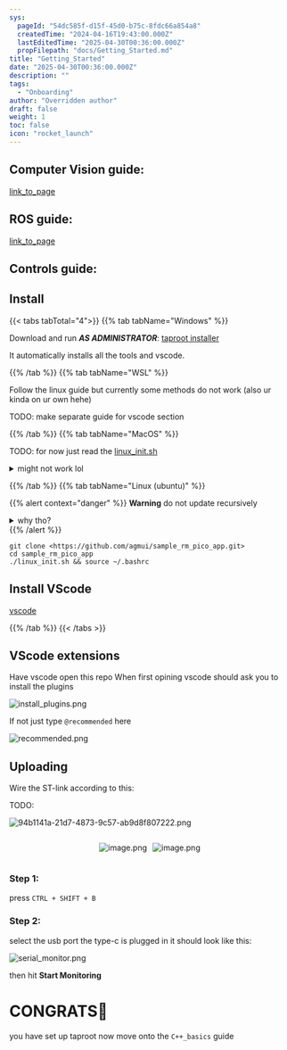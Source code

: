 ```yaml
---
sys:
  pageId: "54dc585f-d15f-45d0-b75c-8fdc66a854a8"
  createdTime: "2024-04-16T19:43:00.000Z"
  lastEditedTime: "2025-04-30T00:36:00.000Z"
  propFilepath: "docs/Getting_Started.md"
title: "Getting_Started"
date: "2025-04-30T00:36:00.000Z"
description: ""
tags:
  - "Onboarding"
author: "Overridden author"
draft: false
weight: 1
toc: false
icon: "rocket_launch"
---
```


## Computer Vision guide:

[link_to_page](86d45bc0-388b-4d26-8848-44f255f73d0e)

## ROS guide:

[link_to_page](3c76c1de-ec8f-46d6-8b0a-294005edc2d5)

## Controls guide:

## Install

{{< tabs tabTotal="4">}}
{{% tab tabName="Windows" %}}

Download and run _**AS ADMINISTRATOR**_: [taproot installer](https://github.com/Thornbots/TeachingFreshies/releases/tag/1.0)

It automatically installs all the tools and vscode.

{{% /tab %}}
{{% tab tabName="WSL" %}}

Follow the linux guide but currently some methods do not work (also ur kinda on ur own hehe)

TODO: make separate guide for vscode section

{{% /tab %}}
{{% tab tabName="MacOS" %}}

TODO: for now just read the [linux_init.sh](https://github.com/agmui/sample_rm_pico_app/blob/main/linux_init.sh)

<details>
<summary>might not work lol</summary>

`brew install libusb pkg-config`

Next install: [vscode](https://code.visualstudio.com/Download)

</details>

{{% /tab %}}
{{% tab tabName="Linux (ubuntu)" %}}

{{% alert context="danger" %}}
**Warning** do not update recursively
<details>
<summary>why tho?</summary>
There are some submodules that may go on for a while (like tinyusb) and I highly
recommend you don't need to get them.
If you want to see what submodules I update just look in `linux_init.sh`
</details>
{{% /alert %}}

```shell
git clone <https://github.com/agmui/sample_rm_pico_app.git>
cd sample_rm_pico_app
./linux_init.sh && source ~/.bashrc
```

## Install VScode

[vscode](https://code.visualstudio.com/Download)

{{% /tab %}}
{{< /tabs >}}

## VScode extensions

Have vscode open this repo
When first opining vscode should ask you to install the plugins

![install_plugins.png](https://prod-files-secure.s3.us-west-2.amazonaws.com/d518164a-d88e-44d1-a4ee-3adb3bd8bce0/89bd30f0-1825-4e77-867b-0a41ce370880/install_plugins.png?X-Amz-Algorithm=AWS4-HMAC-SHA256&X-Amz-Content-Sha256=UNSIGNED-PAYLOAD&X-Amz-Credential=ASIAZI2LB466RCHCHY7R%2F20250813%2Fus-west-2%2Fs3%2Faws4_request&X-Amz-Date=20250813T091215Z&X-Amz-Expires=3600&X-Amz-Security-Token=IQoJb3JpZ2luX2VjEOH%2F%2F%2F%2F%2F%2F%2F%2F%2F%2FwEaCXVzLXdlc3QtMiJHMEUCIBigssk2xIrYGdQ%2Fwx6b8c%2B%2BJu1TM9LhEaiC6Y0FyfFlAiEA7hYx09dtkHuqsTLugdwQ%2BiGW6xgmGCy7OosUlu8zGY8q%2FwMIKhAAGgw2Mzc0MjMxODM4MDUiDGmKCzBXuxwM8ycUMyrcA9yHsRHC0PwEYtFHE%2FQA5ATz9gfkWfxbIRvV%2F%2FN2E0PO8zqrzcCnuRqCfnfIvXD85U71gIpJu3K6CkWxckCjrDbREeVLmhF7QO1ovFeKsP2aeS1%2FA2kOEU25yANKZ0FWtWb4zL%2BEAsBqYRFD%2F0p48Y3mcYDeOVZAj2J6Z2Z02tp%2FCYCtiZGpS%2BE1dni8z8bJwi55Cxk57XLezDUieqMWMEiHEmVa%2BNbviI%2BMAAzg8heko0RMQqKq6Br%2FWDvLEomKM2cGuFpJ9HuR98fKuOq93yrGoBr40UtSE1jrs7MKyiuzr50UySWftZVIvtG3jxtMT3qFWQZa5d9DPhA9fdnBvWftSAgnzRg6N131AbmsJpN%2FlxRvd6TmNYN1A68q2vbb5P8i13H3ao5wXiUSfhrotzD0dlwhOxnDcostQe%2FegP7jTPbwnpVyQMKlOjUKwDHOGS2UrrAEUs0kAR7jm%2FnVn99kgXCJaN3FJxvaiBX5%2FzbMU%2FE2NreLyzz7%2B7hr%2FeWdXqmqWecoti9UoQa0u8ZwdDe%2Ba6BZRawlIy5S9xESeswlrOsKdfHq%2BE17QE22BJyQ2z0xyY8WOjCSYXs8g%2B5Ng02i8j9PqMeL1oZZB4FWzOuDqjB68wAYkjWWtS6fMOie8cQGOqUBpEbhBX5NWvCLpwS1T8ZggGFnCc8qAnp0RVulBvklvYVi2mtV2yyHKVeypuxkNDp%2BmOIdpF3Blop59BlWcdvdIIwL5ssZXlX5t2CELcoMV7uej1sdTv6nS%2B3XoUdcs8CDrD2rolGgZ51QR32WAnlnWXu1nw3r3t4NPJPb%2BmbVVw63W3mDanXci4HvSeS5kqfdf4exTm87dO0UqkPtjsBJt6g%2F1iXj&X-Amz-Signature=751e244255f12da382109ac87829a00683ca72799008108ebb15e0d05fcbc4f1&X-Amz-SignedHeaders=host&x-amz-checksum-mode=ENABLED&x-id=GetObject)

If not just type `@recommended` here  

![recommended.png](https://prod-files-secure.s3.us-west-2.amazonaws.com/d518164a-d88e-44d1-a4ee-3adb3bd8bce0/61e661e9-5d85-4dfc-be0d-8d2097a5e793/recommended.png?X-Amz-Algorithm=AWS4-HMAC-SHA256&X-Amz-Content-Sha256=UNSIGNED-PAYLOAD&X-Amz-Credential=ASIAZI2LB466RCHCHY7R%2F20250813%2Fus-west-2%2Fs3%2Faws4_request&X-Amz-Date=20250813T091215Z&X-Amz-Expires=3600&X-Amz-Security-Token=IQoJb3JpZ2luX2VjEOH%2F%2F%2F%2F%2F%2F%2F%2F%2F%2FwEaCXVzLXdlc3QtMiJHMEUCIBigssk2xIrYGdQ%2Fwx6b8c%2B%2BJu1TM9LhEaiC6Y0FyfFlAiEA7hYx09dtkHuqsTLugdwQ%2BiGW6xgmGCy7OosUlu8zGY8q%2FwMIKhAAGgw2Mzc0MjMxODM4MDUiDGmKCzBXuxwM8ycUMyrcA9yHsRHC0PwEYtFHE%2FQA5ATz9gfkWfxbIRvV%2F%2FN2E0PO8zqrzcCnuRqCfnfIvXD85U71gIpJu3K6CkWxckCjrDbREeVLmhF7QO1ovFeKsP2aeS1%2FA2kOEU25yANKZ0FWtWb4zL%2BEAsBqYRFD%2F0p48Y3mcYDeOVZAj2J6Z2Z02tp%2FCYCtiZGpS%2BE1dni8z8bJwi55Cxk57XLezDUieqMWMEiHEmVa%2BNbviI%2BMAAzg8heko0RMQqKq6Br%2FWDvLEomKM2cGuFpJ9HuR98fKuOq93yrGoBr40UtSE1jrs7MKyiuzr50UySWftZVIvtG3jxtMT3qFWQZa5d9DPhA9fdnBvWftSAgnzRg6N131AbmsJpN%2FlxRvd6TmNYN1A68q2vbb5P8i13H3ao5wXiUSfhrotzD0dlwhOxnDcostQe%2FegP7jTPbwnpVyQMKlOjUKwDHOGS2UrrAEUs0kAR7jm%2FnVn99kgXCJaN3FJxvaiBX5%2FzbMU%2FE2NreLyzz7%2B7hr%2FeWdXqmqWecoti9UoQa0u8ZwdDe%2Ba6BZRawlIy5S9xESeswlrOsKdfHq%2BE17QE22BJyQ2z0xyY8WOjCSYXs8g%2B5Ng02i8j9PqMeL1oZZB4FWzOuDqjB68wAYkjWWtS6fMOie8cQGOqUBpEbhBX5NWvCLpwS1T8ZggGFnCc8qAnp0RVulBvklvYVi2mtV2yyHKVeypuxkNDp%2BmOIdpF3Blop59BlWcdvdIIwL5ssZXlX5t2CELcoMV7uej1sdTv6nS%2B3XoUdcs8CDrD2rolGgZ51QR32WAnlnWXu1nw3r3t4NPJPb%2BmbVVw63W3mDanXci4HvSeS5kqfdf4exTm87dO0UqkPtjsBJt6g%2F1iXj&X-Amz-Signature=aaf55a6b0bbf38623c2bac414b2f5d246fe3bb774b3af670aa0aa94baf7dfc0b&X-Amz-SignedHeaders=host&x-amz-checksum-mode=ENABLED&x-id=GetObject)

## Uploading

Wire the ST-link according to this:

TODO:

![94b1141a-21d7-4873-9c57-ab9d8f807222.png](https://prod-files-secure.s3.us-west-2.amazonaws.com/d518164a-d88e-44d1-a4ee-3adb3bd8bce0/e5fad17d-ab82-4300-9f4c-505ab4b1202c/94b1141a-21d7-4873-9c57-ab9d8f807222.png?X-Amz-Algorithm=AWS4-HMAC-SHA256&X-Amz-Content-Sha256=UNSIGNED-PAYLOAD&X-Amz-Credential=ASIAZI2LB466RCHCHY7R%2F20250813%2Fus-west-2%2Fs3%2Faws4_request&X-Amz-Date=20250813T091215Z&X-Amz-Expires=3600&X-Amz-Security-Token=IQoJb3JpZ2luX2VjEOH%2F%2F%2F%2F%2F%2F%2F%2F%2F%2FwEaCXVzLXdlc3QtMiJHMEUCIBigssk2xIrYGdQ%2Fwx6b8c%2B%2BJu1TM9LhEaiC6Y0FyfFlAiEA7hYx09dtkHuqsTLugdwQ%2BiGW6xgmGCy7OosUlu8zGY8q%2FwMIKhAAGgw2Mzc0MjMxODM4MDUiDGmKCzBXuxwM8ycUMyrcA9yHsRHC0PwEYtFHE%2FQA5ATz9gfkWfxbIRvV%2F%2FN2E0PO8zqrzcCnuRqCfnfIvXD85U71gIpJu3K6CkWxckCjrDbREeVLmhF7QO1ovFeKsP2aeS1%2FA2kOEU25yANKZ0FWtWb4zL%2BEAsBqYRFD%2F0p48Y3mcYDeOVZAj2J6Z2Z02tp%2FCYCtiZGpS%2BE1dni8z8bJwi55Cxk57XLezDUieqMWMEiHEmVa%2BNbviI%2BMAAzg8heko0RMQqKq6Br%2FWDvLEomKM2cGuFpJ9HuR98fKuOq93yrGoBr40UtSE1jrs7MKyiuzr50UySWftZVIvtG3jxtMT3qFWQZa5d9DPhA9fdnBvWftSAgnzRg6N131AbmsJpN%2FlxRvd6TmNYN1A68q2vbb5P8i13H3ao5wXiUSfhrotzD0dlwhOxnDcostQe%2FegP7jTPbwnpVyQMKlOjUKwDHOGS2UrrAEUs0kAR7jm%2FnVn99kgXCJaN3FJxvaiBX5%2FzbMU%2FE2NreLyzz7%2B7hr%2FeWdXqmqWecoti9UoQa0u8ZwdDe%2Ba6BZRawlIy5S9xESeswlrOsKdfHq%2BE17QE22BJyQ2z0xyY8WOjCSYXs8g%2B5Ng02i8j9PqMeL1oZZB4FWzOuDqjB68wAYkjWWtS6fMOie8cQGOqUBpEbhBX5NWvCLpwS1T8ZggGFnCc8qAnp0RVulBvklvYVi2mtV2yyHKVeypuxkNDp%2BmOIdpF3Blop59BlWcdvdIIwL5ssZXlX5t2CELcoMV7uej1sdTv6nS%2B3XoUdcs8CDrD2rolGgZ51QR32WAnlnWXu1nw3r3t4NPJPb%2BmbVVw63W3mDanXci4HvSeS5kqfdf4exTm87dO0UqkPtjsBJt6g%2F1iXj&X-Amz-Signature=628b5b1e99c776927241209428229c27741d36c82897e704f3d790cf8d959b7b&X-Amz-SignedHeaders=host&x-amz-checksum-mode=ENABLED&x-id=GetObject)

<div style="display: flex;flex-direction: row; column-gap:10px; max-width: 630px;justify-content: center;">
<div>

![image.png](https://prod-files-secure.s3.us-west-2.amazonaws.com/d518164a-d88e-44d1-a4ee-3adb3bd8bce0/210ecb78-1116-4d7b-b9b7-2292f66fa2c2/image.png?X-Amz-Algorithm=AWS4-HMAC-SHA256&X-Amz-Content-Sha256=UNSIGNED-PAYLOAD&X-Amz-Credential=ASIAZI2LB466X3RRWCBA%2F20250813%2Fus-west-2%2Fs3%2Faws4_request&X-Amz-Date=20250813T091218Z&X-Amz-Expires=3600&X-Amz-Security-Token=IQoJb3JpZ2luX2VjEOH%2F%2F%2F%2F%2F%2F%2F%2F%2F%2FwEaCXVzLXdlc3QtMiJHMEUCIQDNhg%2F2%2FD88FU%2BkEoflX8OsOqZhvHEycfzj8qcUqczh5gIgW0QOqm45KZhrutknUsn1y3a6eaqGeJUDq9DmyIkGz8Qq%2FwMIKhAAGgw2Mzc0MjMxODM4MDUiDByfhKBYlQs8R0GZ7SrcA18qXOw7NayLeJ1tgsgMDA0cgxmxy1LE2FyL9sfjyQ9GNS5lxwSlSD372UeqvDuHShLqYS8taYR12eFNfT6VKKmA6ZlS2gJRAiMvmyQ14ik%2BBrH3H7Gn7nTTG6ukg6IYt0%2BJbr11aqPiabOKzUekGVdb9Hg0PWepd%2FaYVNqMj6I8HhAENbqPqmBu10Xc5f%2FMganqVlFkfYyBw27TBMtZl5gyAg3g32eZmz5DZj%2B9pM4jgXvcN4oz7DDuZV%2FlZhd7ya5edO3jwGFQo1lOl0tIJIny8JuMuMhlLuPQidRzErmrBUW0pV9wKdAdKJGRn5ATNNyZKl3ag4CmDidDU58OaP7MSHtR147%2Bz%2B1ojwT%2BFsiA1X6TDiQGg3YXI%2F1Wv17ypo43bcymelYKyOzULc4bUcOTnN8ciOGVKYjNgA8t7xSpCOm2l0EV2G1O8Ycw2ltXP4wDhn%2BkpG2bvqHCt1vH0CCcUqxQxdzqMf7OrRE5EOY3iwk1mhspOd14k7gZYsI2FS%2Fw1IURXrumszFNmiDH8mD3FK1paz8BMeGAUb5D2T6Fm4iSc%2F6nWGDtXBWexB18RKbeJLSjZLRZvWo9rdikQAZFuEqrLHMe3ZgM4kf0UtSQfQrIN1TFECt1vEi1MMye8cQGOqUBQ9ZM1if9aOdxOVGH0kKmcBDxaRRkWzn%2B2Yp4OP5YUuygm6la5w04SygbZdId4p7tWXlD4gvDIWCh3rgQpdnfb5R30YN%2BOI%2FCkKTLM5GFly5XJKp2SPXOwA0a98qI%2BHsfWSr%2BcMDzQAW1MVNf7LZsVbvgIRIQUUGQs2M9OWtlIMfIZlij2ZQ%2B8HL4DZRZF89JAw0iFEdae57AuZtGvC%2BlFDisTSzO&X-Amz-Signature=8f5289b9bfd579b4d5e702c1d321458dcbb4832374794d65958b7c2fce4d8986&X-Amz-SignedHeaders=host&x-amz-checksum-mode=ENABLED&x-id=GetObject)

</div>
<div>

![image.png](https://prod-files-secure.s3.us-west-2.amazonaws.com/d518164a-d88e-44d1-a4ee-3adb3bd8bce0/33a0fd0f-8ca6-4a86-8e09-26e95ded1fff/image.png?X-Amz-Algorithm=AWS4-HMAC-SHA256&X-Amz-Content-Sha256=UNSIGNED-PAYLOAD&X-Amz-Credential=ASIAZI2LB466XA2EWM3L%2F20250813%2Fus-west-2%2Fs3%2Faws4_request&X-Amz-Date=20250813T091219Z&X-Amz-Expires=3600&X-Amz-Security-Token=IQoJb3JpZ2luX2VjEOH%2F%2F%2F%2F%2F%2F%2F%2F%2F%2FwEaCXVzLXdlc3QtMiJHMEUCIApOIVekKI1euaPcqkgXat%2FkrJYsc3bRaJvo47dRdfFwAiEAjVloEhr%2BpWqyAHGp6v6Xna0bnvPKsuYeV5MVXn4ypH4q%2FwMIKhAAGgw2Mzc0MjMxODM4MDUiDLoeTD7oCUHIO4TpPyrcA2Pr6oiDeAIz7qVVB52nOUhOChvBHK1zS02tGky5qGYiJ1jXzhlxCEPf54ZoZai6A5%2BRkexoZfSlBUZbk36dyhawK%2BRw8y3Wp%2BxE6dyB8xrUUEOfiexbgjhV3TTDLGSXl%2BbZmf89M7BEwjZzL8ihYgeRfEqyuVc833WR27KgNE9K%2F48hMA6w3BJFB%2FhGw3NebUSP5gbMsFhBatl4X5l4WdUt5N5JnbeXS1RHMBnIDN%2B4WnkZBBtHT2d3rz9enO7I%2B%2F1fjfLEDTCK75ZtF8bfHE4%2BcbD8VJRcFsmtbhuOOJNpJNcdewF72IUrq6MXLNALxAceju1PBt1RFdv4BvrLUN6LBpXwwnxs%2FbDll6BmdRcBvxRxy3BE9sSrtOG6u8Y52a2DsyDcIkMhZyPMqBlfZaB3WXuZWfVVkIEVlci1ZvYPS7HEi0efurmXbJiyahfD11LEw8taU%2BfW1RSgPQynx1f%2Fv5VS0Srv9ckHIInygpNJE07mLXJ0Kb4OOHFVcuIs3Xo2yYiWu0nXy99FURz4EoKjIwRcclaBphUAv2EFHc5WWhke3kSwz5GK2IiYmiUsgLQyYrWIqJNLam4iEsVx5hW%2BMy8i5giE9PCLUv2CpY3LBSySTxYazIyW1sqvMKug8cQGOqUBHS6PH62YSirQzSt69Nk7VEuBNlUro5PNYmeIusRD%2BY0AznJyVh30RY82pD28AgyyBybX3FZfY9Tt6redaseBadt29T7X%2FkLgXXl%2FrOJRJsGs4zwLLhke4yxNhfghGp23g7WPdylU7e4jA435HY1vRs2Fhf2uJo3fKLwk30DWM9S8tP7yQ67xxjc0fHs6kbM9OkAJd6nNYlaPvz9Ne2oJUbIUJL27&X-Amz-Signature=3058149dac51697d15572186030f6cee47251cea1f716ac2a25db45db29bce90&X-Amz-SignedHeaders=host&x-amz-checksum-mode=ENABLED&x-id=GetObject)

</div>
</div>

### Step 1:

press `CTRL + SHIFT + B`

### Step 2:

select the usb port the type-c is plugged in it should look like this:

![serial_monitor.png](https://prod-files-secure.s3.us-west-2.amazonaws.com/d518164a-d88e-44d1-a4ee-3adb3bd8bce0/f03f4774-05d4-4393-b6a0-d5efb6d315ab/serial_monitor.png?X-Amz-Algorithm=AWS4-HMAC-SHA256&X-Amz-Content-Sha256=UNSIGNED-PAYLOAD&X-Amz-Credential=ASIAZI2LB466RCHCHY7R%2F20250813%2Fus-west-2%2Fs3%2Faws4_request&X-Amz-Date=20250813T091215Z&X-Amz-Expires=3600&X-Amz-Security-Token=IQoJb3JpZ2luX2VjEOH%2F%2F%2F%2F%2F%2F%2F%2F%2F%2FwEaCXVzLXdlc3QtMiJHMEUCIBigssk2xIrYGdQ%2Fwx6b8c%2B%2BJu1TM9LhEaiC6Y0FyfFlAiEA7hYx09dtkHuqsTLugdwQ%2BiGW6xgmGCy7OosUlu8zGY8q%2FwMIKhAAGgw2Mzc0MjMxODM4MDUiDGmKCzBXuxwM8ycUMyrcA9yHsRHC0PwEYtFHE%2FQA5ATz9gfkWfxbIRvV%2F%2FN2E0PO8zqrzcCnuRqCfnfIvXD85U71gIpJu3K6CkWxckCjrDbREeVLmhF7QO1ovFeKsP2aeS1%2FA2kOEU25yANKZ0FWtWb4zL%2BEAsBqYRFD%2F0p48Y3mcYDeOVZAj2J6Z2Z02tp%2FCYCtiZGpS%2BE1dni8z8bJwi55Cxk57XLezDUieqMWMEiHEmVa%2BNbviI%2BMAAzg8heko0RMQqKq6Br%2FWDvLEomKM2cGuFpJ9HuR98fKuOq93yrGoBr40UtSE1jrs7MKyiuzr50UySWftZVIvtG3jxtMT3qFWQZa5d9DPhA9fdnBvWftSAgnzRg6N131AbmsJpN%2FlxRvd6TmNYN1A68q2vbb5P8i13H3ao5wXiUSfhrotzD0dlwhOxnDcostQe%2FegP7jTPbwnpVyQMKlOjUKwDHOGS2UrrAEUs0kAR7jm%2FnVn99kgXCJaN3FJxvaiBX5%2FzbMU%2FE2NreLyzz7%2B7hr%2FeWdXqmqWecoti9UoQa0u8ZwdDe%2Ba6BZRawlIy5S9xESeswlrOsKdfHq%2BE17QE22BJyQ2z0xyY8WOjCSYXs8g%2B5Ng02i8j9PqMeL1oZZB4FWzOuDqjB68wAYkjWWtS6fMOie8cQGOqUBpEbhBX5NWvCLpwS1T8ZggGFnCc8qAnp0RVulBvklvYVi2mtV2yyHKVeypuxkNDp%2BmOIdpF3Blop59BlWcdvdIIwL5ssZXlX5t2CELcoMV7uej1sdTv6nS%2B3XoUdcs8CDrD2rolGgZ51QR32WAnlnWXu1nw3r3t4NPJPb%2BmbVVw63W3mDanXci4HvSeS5kqfdf4exTm87dO0UqkPtjsBJt6g%2F1iXj&X-Amz-Signature=313e69b256dee488ff6dcb7c3393cb03629da9d147a4f1ff197eefea0a0fa280&X-Amz-SignedHeaders=host&x-amz-checksum-mode=ENABLED&x-id=GetObject)

then hit **Start Monitoring**

# CONGRATS🎉

you have set up taproot now move onto the `C++_basics` guide
